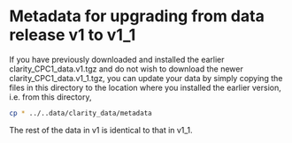 # Metadata for upgrading from data release v1 to v1_1

If you have previously downloaded and installed the earlier clarity_CPC1_data.v1.tgz and do not wish to download the newer clarity_CPC1_data.v1_1.tgz, you can update your data by simply copying the files in this directory to the location where you installed the earlier version, i.e. from this directory,

```bash
cp * ../..data/clarity_data/metadata
```

The rest of the data in v1 is identical to that in v1_1.
